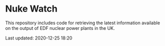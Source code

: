 # Nuke Watch

This repository includes code for retrieving the latest information available on the output of EDF nuclear power plants in the UK.

Last updated: 2020-12-25 18:20